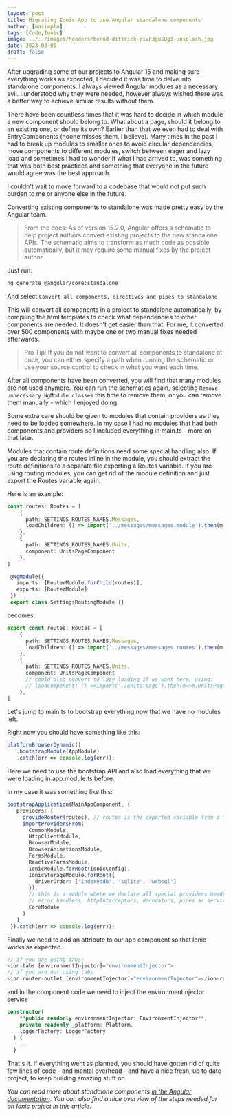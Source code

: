 ```yaml
---
layout: post
title: Migrating Ionic App to use Angular standalone components
author: [masimplo]
tags: [Code,Ionic]
image: ../../images/headers/bernd-dittrich-pivF3guSUgI-unsplash.jpg
date: 2023-03-05
draft: false
---
```



After upgrading some of our projects to Angular 15 and making sure everything works as expected, I decided it was time to delve into standalone components. I always viewed Angular modules as a necessary evil. I understood why they were needed, however always wished there was a better way to achieve similar results without them.

There have been countless times that it was hard to decide in which module a new component should belong to. What about a page, should it belong to an existing one, or define its own? Earlier than that we even had to deal with EntryComponents (noone misses them, I believe). Many times in the past I had to break up modules to smaller ones to avoid circular dependencies, move components to different modules, switch between eager and lazy load and sometimes I had to wonder if what I had arrived to, was something that was both best practices and something that everyone in the future would agree was the best approach.

I couldn't wait to move forward to a codebase that would not put such burden to me or anyone else in the future.

Converting existing components to standalone was made pretty easy by the Angular team.

>From the docs: As of version 15.2.0, Angular offers a schematic to help project authors convert existing projects to the new standalone APIs. The schematic aims to transform as much code as possible automatically, but it may require some manual fixes by the project author.

Just run:
```bash
ng generate @angular/core:standalone
```
And select `Convert all components, directives and pipes to standalone`

This will convert all components in a project to standalone automatically, by compiling the html templates to check what dependencies to other components are needed. It doesn't get easier than that. For me, it converted over 500 components with maybe one or two manual fixes needed afterwards.

>Pro Tip: If you do not want to convert all components to standalone at once, you can either specify a path when running the schematic or use your source control to check in what you want each time.

After all components have been converted, you will find that many modules are not used anymore. You can run the schematics again, selecting `Remove unnecessary NgModule classes` this time to remove them, or you can remove them manually - which I enjoyed doing.

Some extra care should be given to modules that contain providers as they need to be loaded somewhere. In my case I had no modules that had both components and providers so I included everything in main.ts - more on that later.

Modules that contain route definitions need some special handling also. If you are declaring the routes inline in the module, you should extract the route definitions to a separate file exporting a Routes variable. If you are using routing modules, you can get rid of the module definition and just export the Routes variable again.

Here is an example:
```typescript
const routes: Routes = [
    {
      path: SETTINGS_ROUTES_NAMES.Messages,
      loadChildren: () => import('../messages/messages.module').then(m => m.MessagesModule)
    },
    {
      path: SETTINGS_ROUTES_NAMES.Units,
      component: UnitsPageComponent
    },
]

 @NgModule({
   imports: [RouterModule.forChild(routes)],
   exports: [RouterModule]
 })
 export class SettingsRoutingModule {}
```

becomes:
```typescript
export const routes: Routes = [
    {
      path: SETTINGS_ROUTES_NAMES.Messages,
      loadChildren: () => import('../messages/messages.routes').then(m => m.routes)
    },
    {
      path: SETTINGS_ROUTES_NAMES.Units,
      component: UnitsPageComponent
      // could also convert to lazy loading if we want here, using:
      // loadComponent: () =>import('./units.page').then(m=>m.UnitsPageComponent)
    },
]
```

Let's jump to main.ts to bootstrap everything now that we have no modules left.

Right now you should have something like this:
```typescript
platformBrowserDynamic()
   .bootstrapModule(AppModule)
   .catch(err => console.log(err));
```
Here we need to use the bootstrap API and also load everything that we were loading in app.module.ts before.

In my case it was something like this:
```typescript
bootstrapApplication(MainAppComponent, {
   providers: [
     provideRouter(routes), // routes is the exported variable from a file declaring the first level of routing
     importProvidersFrom(
       CommonModule,
       HttpClientModule,
       BrowserModule,
       BrowserAnimationsModule,
       FormsModule,
       ReactiveFormsModule,
       IonicModule.forRoot(ionicConfig),
       IonicStorageModule.forRoot({
         driverOrder: ['indexeddb', 'sqlite', 'websql']
       }),
       // this is a module where we declare all special providers needed by our app, this can include
       // error handlers, httpInterceptors, decorators, pipes as services, etc.
       CoreModule
     )
   ]
 }).catch(err => console.log(err));
```

Finally we need to add an attribute to our app component so that Ionic works as expected.
```typescript
// if you are using tabs:
<ion-tabs [environmentInjector]="environmentInjector">
// if you are not using tabs
<ion-router-outlet [environmentInjector]="environmentInjector"></ion-router-outlet>
```
and in the component code we need to inject the environmentInjector service
```typescript
constructor(
    **public readonly environmentInjector: EnvironmentInjector**,
    private readonly _platform: Platform,
    loggerFactory: LoggerFactory
  ) {
    ...
  }
```

That's it. If everything went as planned, you should have gotten rid of quite few lines of code - and mental overhead - and have a nice fresh, up to date project, to keep building amazing stuff on.

*You can read more about standalone components [in the Angular documentation](https://angular.io/guide/standalone-components)*.
*You can also find a nice overview of the steps needed for an Ionic project in [this article](https://ionic.zendesk.com/hc/en-us/articles/10386373742231-Angular-Standalone-Components-with-Ionic)*.
